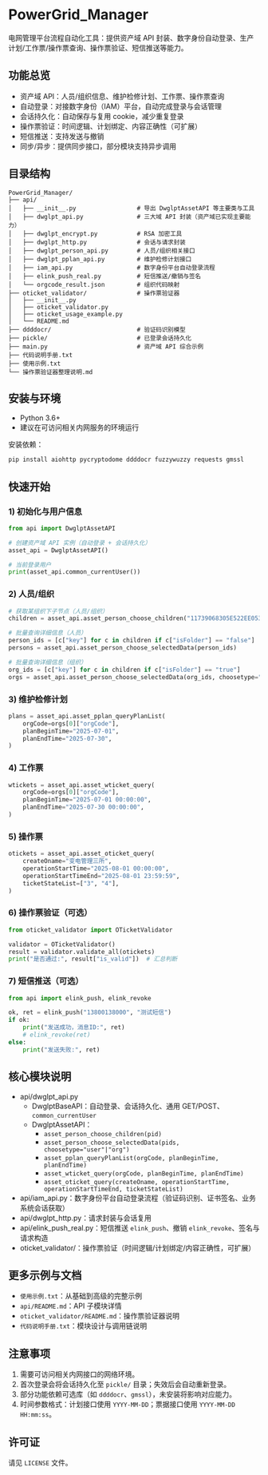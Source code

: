 # PowerGrid_Manager

电网管理平台流程自动化工具：提供资产域 API 封装、数字身份自动登录、生产计划/工作票/操作票查询、操作票验证、短信推送等能力。

## 功能总览
- 资产域 API：人员/组织信息、维护检修计划、工作票、操作票查询
- 自动登录：对接数字身份（IAM）平台，自动完成登录与会话管理
- 会话持久化：自动保存与复用 cookie，减少重复登录
- 操作票验证：时间逻辑、计划绑定、内容正确性（可扩展）
- 短信推送：支持发送与撤销
- 同步/异步：提供同步接口，部分模块支持异步调用

## 目录结构
```
PowerGrid_Manager/
├── api/
│   ├── __init__.py                 # 导出 DwglptAssetAPI 等主要类与工具
│   ├── dwglpt_api.py               # 三大域 API 封装（资产域已实现主要能力）
│   ├── dwglpt_encrypt.py           # RSA 加密工具
│   ├── dwglpt_http.py              # 会话与请求封装
│   ├── dwglpt_person_api.py        # 人员/组织相关接口
│   ├── dwglpt_pplan_api.py         # 维护检修计划接口
│   ├── iam_api.py                  # 数字身份平台自动登录流程
│   ├── elink_push_real.py          # 短信推送/撤销与签名
│   └── orgcode_result.json         # 组织代码映射
├── oticket_validator/              # 操作票验证器
│   ├── __init__.py
│   ├── oticket_validator.py
│   ├── oticket_usage_example.py
│   └── README.md
├── ddddocr/                        # 验证码识别模型
├── pickle/                         # 已登录会话持久化
├── main.py                         # 资产域 API 综合示例
├── 代码说明手册.txt
├── 使用示例.txt
└── 操作票验证器整理说明.md
```

## 安装与环境
- Python 3.6+
- 建议在可访问相关内网服务的环境运行

安装依赖：
```bash
pip install aiohttp pycryptodome ddddocr fuzzywuzzy requests gmssl
```

## 快速开始

### 1) 初始化与用户信息
```python
from api import DwglptAssetAPI

# 创建资产域 API 实例（自动登录 + 会话持久化）
asset_api = DwglptAssetAPI()

# 当前登录用户
print(asset_api.common_currentUser())
```

### 2) 人员/组织
```python
# 获取某组织下子节点（人员/组织）
children = asset_api.asset_person_choose_children("11739068305E522EE05336050A0A3A5C")

# 批量查询详细信息（人员）
person_ids = [c["key"] for c in children if c["isFolder"] == "false"]
persons = asset_api.asset_person_choose_selectedData(person_ids)

# 批量查询详细信息（组织）
org_ids = [c["key"] for c in children if c["isFolder"] == "true"]
orgs = asset_api.asset_person_choose_selectedData(org_ids, choosetype="org")
```

### 3) 维护检修计划
```python
plans = asset_api.asset_pplan_queryPlanList(
    orgCode=orgs[0]["orgCode"],
    planBeginTime="2025-07-01",
    planEndTime="2025-07-30",
)
```

### 4) 工作票
```python
wtickets = asset_api.asset_wticket_query(
    orgCode=orgs[0]["orgCode"],
    planBeginTime="2025-07-01 00:00:00",
    planEndTime="2025-07-30 00:00:00",
)
```

### 5) 操作票
```python
otickets = asset_api.asset_oticket_query(
    createOname="变电管理三所",
    operationStartTime="2025-08-01 00:00:00",
    operationStartTimeEnd="2025-08-01 23:59:59",
    ticketStateList=["3", "4"],
)
```

### 6) 操作票验证（可选）
```python
from oticket_validator import OTicketValidator

validator = OTicketValidator()
result = validator.validate_all(otickets)
print("是否通过:", result["is_valid"])  # 汇总判断
```

### 7) 短信推送（可选）
```python
from api import elink_push, elink_revoke

ok, ret = elink_push("13800138000", "测试短信")
if ok:
    print("发送成功，消息ID:", ret)
    # elink_revoke(ret)
else:
    print("发送失败:", ret)
```

## 核心模块说明
- api/dwglpt_api.py
  - DwglptBaseAPI：自动登录、会话持久化、通用 GET/POST、`common_currentUser`
  - DwglptAssetAPI：
    - `asset_person_choose_children(pid)`
    - `asset_person_choose_selectedData(pids, choosetype="user"|"org")`
    - `asset_pplan_queryPlanList(orgCode, planBeginTime, planEndTime)`
    - `asset_wticket_query(orgCode, planBeginTime, planEndTime)`
    - `asset_oticket_query(createOname, operationStartTime, operationStartTimeEnd, ticketStateList)`
- api/iam_api.py：数字身份平台自动登录流程（验证码识别、证书签名、业务系统会话获取）
- api/dwglpt_http.py：请求封装与会话复用
- api/elink_push_real.py：短信推送 `elink_push`、撤销 `elink_revoke`、签名与请求构造
- oticket_validator/：操作票验证（时间逻辑/计划绑定/内容正确性，可扩展）

## 更多示例与文档
- `使用示例.txt`：从基础到高级的完整示例
- `api/README.md`：API 子模块详情
- `oticket_validator/README.md`：操作票验证器说明
- `代码说明手册.txt`：模块设计与调用链说明

## 注意事项
1. 需要可访问相关内网接口的网络环境。
2. 首次登录会将会话持久化至 `pickle/` 目录；失效后会自动重新登录。
3. 部分功能依赖可选库（如 `ddddocr`、`gmssl`），未安装将影响对应能力。
4. 时间参数格式：计划接口使用 `YYYY-MM-DD`；票据接口使用 `YYYY-MM-DD HH:mm:ss`。

## 许可证
请见 `LICENSE` 文件。
